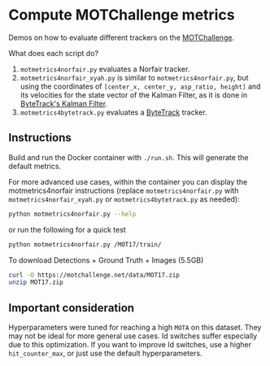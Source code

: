 # Compute MOTChallenge metrics

Demos on how to evaluate different trackers on the [MOTChallenge](https://motchallenge.net).

What does each script do?

1. `motmetrics4norfair.py` evaluates a Norfair tracker.
2. `motmetrics4norfair_xyah.py` is similar to `motmetrics4norfair.py`, but using the coordinates of `[center_x, center_y, asp_ratio, height]` and its velocities for the state vector of the Kalman Filter, as it is done in [ByteTrack's Kalman Filter](https://github.com/ifzhang/ByteTrack/blob/d742a3321c14a7412f024f2218142c7441c1b699/yolox/tracker/kalman_filter.py#L23).
3. `motmetrics4bytetrack.py` evaluates a [ByteTrack](https://github.com/ifzhang/ByteTrack) tracker.

## Instructions

Build and run the Docker container with `./run.sh`. This will generate the default metrics.

For more advanced use cases, within the container you can display the motmetrics4norfair instructions (replace `motmetrics4norfair.py` with `motmetrics4norfair_xyah.py` or `motmetrics4bytetrack.py` as needed):

```bash
python motmetrics4norfair.py --help
```

or run the following for a quick test

```bash
python motmetrics4norfair.py /MOT17/train/
```

To download Detections + Ground Truth + Images (5.5GB)

```bash
curl -O https://motchallenge.net/data/MOT17.zip
unzip MOT17.zip
```

## Important consideration

Hyperparameters were tuned for reaching a high `MOTA` on this dataset. They may not be ideal for more general use cases. Id switches suffer especially due to this optimization. If you want to improve Id switches, use a higher `hit_counter_max`, or just use the default hyperparameters.
